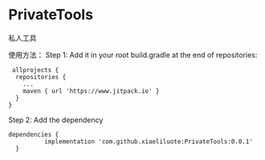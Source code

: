 # PrivateTools
私人工具

使用方法：
Step 1:
Add it in your root build.gradle at the end of repositories:

     allprojects {
      repositories {
        ...
        maven { url 'https://www.jitpack.io' }
      }
    }
    
    
Step 2:
Add the dependency

    dependencies {
              implementation 'com.github.xiaoliluote:PrivateTools:0.0.1'
      }
